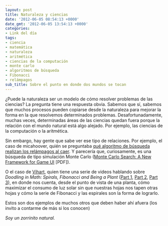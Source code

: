 ```yaml
---
layout: post
title: Naturaleza y ciencias
date: '2012-06-05 08:54:13 +0000'
date_gmt: '2012-06-05 13:54:13 +0000'
categories:
- Link del día
tags:
- ciencia
- matemática
- naturaleza
- aritmética
- ciencias de la computación
- monte carlo
- algoritmos de búsqueda
- Fibonacci
- relámpagos
sub_title: Sobre el punto en donde dos mundos se tocan
---
```


¿Puede la naturaleza ser un modelo de cómo resolver problemas de las ciencias? La pregunta tiene una respuesta obvia. Sabemos que sí, sabemos que muchos procesos pueden copiarse desde la naturaleza para mejorar la forma en la que resolvemos determinados problemas. Desafortunadamente, muchas veces, determinadas áreas de las ciencias quedan fuera porque la relación con el mundo natural está algo alejado. Por ejemplo, las ciencias de la computación o la aritmética.

Sin embargo, hay gente que sabe ver ese tipo de relaciones. Por ejemplo, el caso de micahoover, quién se preguntaba [qué algoritmo de búsqueda realizan los relámpagos al caer](http://physics.stackexchange.com/questions/28311/can-lightning-be-used-to-solve-np-complete-problems). Y parecería que, curiosamente, es una búsqueda de tipo simulación Monte Carlo ([Monte Carlo Search: A New Framework for Game UI](http://www.aaai.org/Papers/AIIDE/2008/AIIDE08-036.pdf) [PDF]).

O el caso de [Vihart](http://www.youtube.com/user/Vihart), quien tiene una serie de videos hablando sobre _Doodling in Math: Spirals, Fibonacci and Being a Plant_ ([Part 1](http://www.youtube.com/watch?v=ahXIMUkSXX0), [Part 2](http://www.youtube.com/watch?v=lOIP_Z_-0Hs), [Part 3](http://www.youtube.com/watch?v=14-NdQwKz9w)), en donde nos cuenta, desde el punto de vista de una planta, cómo maximizar el consumo de luz solar sin que nuestras hojas nos tapen otras hojas y cómo la serie de Fibonacci y las espirales son la forma de lograrlo.

Estos son dos ejemplos de muchos otros que deben haber ahí afuera (los invito a contarme de más si los conocen)

_Soy un zorrinito natural._

